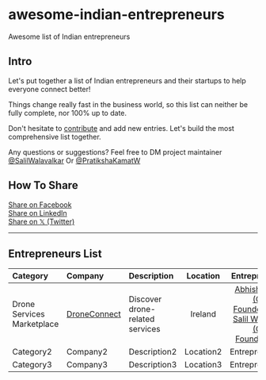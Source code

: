 # awesome-indian-entrepreneurs
Awesome list of Indian entrepreneurs

## Intro

Let's put together a list of Indian entrepreneurs and their startups to help everyone connect better!

Things change really fast in the business world, so this list can neither be fully complete, nor 100% up to date.

Don't hesitate to [contribute](.github/CONTRIBUTING.md) and add new entries. Let's build the most comprehensive list together.

Any questions or suggestions? Feel free to DM project maintainer [@SalilWalavalkar](https://x.com/SalilWalavalkar) Or [@PratikshaKamatW](https://x.com/PratikshaKamatW)

## How To Share

<div align="left" markdown="1">
<a href="https://www.facebook.com/share.php?u=https%3A%2F%2Fgithub.com%2Fsalilwalavalkar%2Fawesome-indian-entrepreneurs&p[images][0]=&p[title]=Awesome%20Indian%20Entrepreneurs&p[summary]=">Share on Facebook</a><br>
<a href="http://www.linkedin.com/shareArticle?mini=true&url=https://github.com/salilwalavalkar/awesome-indian-entrepreneurs&title=Awesome%20Indian%20Entrepreneurs&summary=&source=">Share on LinkedIn</a><br>
<a href="https://x.com/intent/tweet?text=https://github.com/salilwalavalkar/awesome-indian-entrepreneurs%0AAwesome%20Indian%20Entrepreneurs">Share on 𝕏 (Twitter)</a><br>
</div>

--------------------

## Entrepreneurs List

<!-- BEGIN LIST -->

|Category|Company|Description|Location|Entrepreneur(s)
|:-------|:------|:----------|:------:|:------------:|
Drone Services Marketplace|[DroneConnect](https://www.droneconnect.co/)|Discover drone-related services|Ireland|[Abhishek Nath (Co-Founder/CEO)](https://www.linkedin.com/in/abhisheknath29/) ; [Salil Walavalkar (Co-Founder/CTO)](https://www.linkedin.com/in/salilwalavalkar/)
Category2|Company2|Description2|Location2|Entrepreneur(s)2
Category3|Company3|Description3|Location3|Entrepreneur(s)3

<!-- END LIST -->
